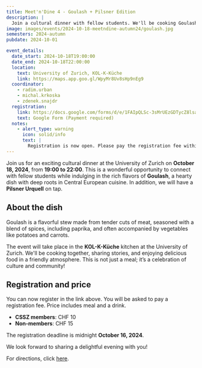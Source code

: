 ```yaml
---
title: Meet'n'Dine 4 - Goulash + Pilsner Edition
description: |
  Join a cultural dinner with fellow students. We'll be cooking Goulash!
image: images/events/2024-10-18-meetndine-autumn24/goulash.jpg
semesters: 2024-autumn
pubdate: 2024-10-01

event_details:
  date_start: 2024-10-18T19:00:00
  date_end: 2024-10-18T22:00:00
  location:
    text: University of Zurich, KOL-K-Küche
    link: https://maps.app.goo.gl/WpyMr8Uv8sHp9nEg9
  coordinator: 
    - radim.urban
    - michal.krkoska
    - zdenek.snajdr
  registration:
    link: https://docs.google.com/forms/d/e/1FAIpQLSc-3sMrUEzGDTycZ8lsablYinjXHJB7kh4GNnUekmLfLSjyrw/viewform
    text: Google Form (Payment required)
  notes:
    - alert_type: warning
      icon: solid/info
      text: |
        Registration is now open. Please pay the registration fee within 2 days. **Signup available till the 16th of October.** Later only upon request per email.
---
```


Join us for an exciting cultural dinner at the University of Zurich on **October 18, 2024**, from **19:00 to 22:00**. This is a wonderful opportunity to connect with fellow students while indulging in the rich flavors of **Goulash**, a hearty dish with deep roots in Central European cuisine. In addition, we will have a **Pilsner Urquell** on tap.  

## **About the dish**

Goulash is a flavorful stew made from tender cuts of meat, seasoned with a blend of spices, including paprika, and often accompanied by vegetables like potatoes and carrots. 

The event will take place in the **KOL-K-Küche** kitchen at the University of Zurich. We'll be cooking together, sharing stories, and enjoying delicious food in a friendly atmosphere. This is not just a meal; it’s a celebration of culture and community!

## **Registration and price**

You can now register in the link above. You will be asked to pay a registration fee. Price includes meal and a drink.
- **CSSZ members**: CHF 10
- **Non-members**: CHF 15

The registration deadline is midnight **October 16, 2024**.

We look forward to sharing a delightful evening with you! 

For directions, click [here](https://maps.app.goo.gl/WpyMr8Uv8sHp9nEg9).